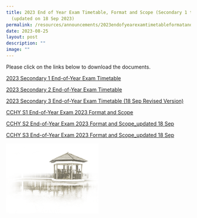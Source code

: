 ```yaml
---
title: 2023 End of Year Exam Timetable, Format and Scope (Secondary 1 to 3)
  (updated on 18 Sep 2023)
permalink: /resources/announcements/2023endofyearexamtimetableformatandscope/
date: 2023-08-25
layout: post
description: ""
image: ""
---
```

Please click on the links below to download the documents.

[2023 Secondary 1 End-of-Year Exam Timetable](/files/Exam%20Timetable/eye%202023%20secondary%201%20parent%20letter.pdf)

[2023 Secondary 2 End-of-Year Exam Timetable](/files/Exam%20Timetable/eye%202023%20secondary%202%20parent%20letter.pdf)

[2023 Secondary 3 End-of-Year Exam Timetable (18 Sep Revised Version)](/files/Exam%20Timetable/eye%202023%20secondary%203%20parent%20letter%20(18%20sept%20revised%20version).pdf)

[CCHY S1 End-of-Year Exam 2023 Format and Scope](/files/Exam%20Timetable/cchy_s1_end-of-year%20exam%202023_format%20scope.pdf)

[CCHY S2 End-of-Year Exam 2023 Format and Scope_updated 18 Sep](/files/Exam%20Timetable/cchy_s2_end-of-year%20exam%202023_format%20scope_updated18sep.pdf)

[CCHY S3 End-of-Year Exam 2023 Format and Scope_updated 18 Sep](/files/Exam%20Timetable/cchy_s3_end-of-year%20exam%202023_format%20scope_updated18sep.pdf)

<img src="/images/pavilion.png" style="width:50%">